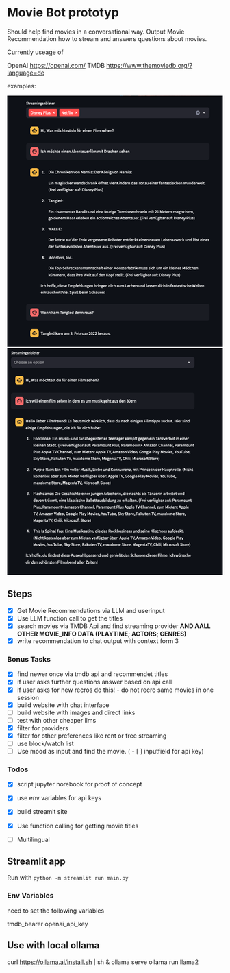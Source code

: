 # Movie Bot prototyp

Should help find movies in a conversational way.
Output Movie Recommendation how to stream and answers questions about movies.

Currently useage of

OpenAI https://openai.com/
TMDB https://www.themoviedb.org/?language=de

examples:

![emaple 1](examples/example1.png)
![emaple 2](examples/example2.png)

## Steps

- [X] Get Movie Recommendations via LLM and userinput
- [X]  Use LLM function call to get the titles 
- [X]  search movies via TMDB Api and find streaming provider **AND AALL OTHER MOVIE_INFO DATA (PLAYTIME; ACTORS; GENRES)**
- [X]  write recommendation to chat output with context form 3

### Bonus Tasks
- [X] find newer once via tmdb api and recommendet titles
- [X] if user asks further questions answer based on api call
- [X] if user asks for new recros do this! - do not recro same movies in one session
- [X] build website with chat interface
- [ ] build website with images and direct links
- [ ] test with other cheaper llms
- [X] filter for providers
- [X] filter for other preferences like rent or free streaming
- [ ] use block/watch list
- [ ] Use mood as input and find the movie. 
( - [ ] inputfield for api key)

### Todos

- [X] script jupyter norebook for proof of concept
- [X] use env variables for api keys 
- [X] build streamit site
- [X] Use function calling for getting movie titles
- [ ] Multilingual


## Streamlit app
Run with `python -m streamlit run main.py`
### Env Variables

need to set the following variables

tmdb_bearer
openai_api_key

## Use with local ollama
curl https://ollama.ai/install.sh | sh
& ollama serve
ollama run llama2

</br> </br> </br> </br> </br> 


